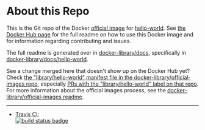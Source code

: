 # About this Repo

This is the Git repo of the Docker [official image](https://docs.docker.com/docker-hub/official_repos/) for [hello-world](https://registry.hub.docker.com/_/hello-world/). See [the Docker Hub page](https://registry.hub.docker.com/_/hello-world/) for the full readme on how to use this Docker image and for information regarding contributing and issues.

The full readme is generated over in [docker-library/docs](https://github.com/docker-library/docs), specifically in [docker-library/docs/hello-world](https://github.com/docker-library/docs/tree/master/hello-world).

See a change merged here that doesn't show up on the Docker Hub yet? Check [the "library/hello-world" manifest file in the docker-library/official-images repo](https://github.com/docker-library/official-images/blob/master/library/hello-world), especially [PRs with the "library/hello-world" label on that repo](https://github.com/docker-library/official-images/labels/library%2Fhello-world). For more information about the official images process, see the [docker-library/official-images readme](https://github.com/docker-library/official-images/blob/master/README.md).

---

-	[Travis CI:  
	![build status badge](https://img.shields.io/travis/gbatalski/hello-world/master.svg)](https://travis-ci.org/gbatalski/hello-world/branches)

<!-- THIS FILE IS GENERATED BY https://github.com/docker-library/docs/blob/master/generate-repo-stub-readme.sh -->
